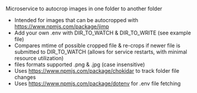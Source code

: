 Microservice to autocrop images in one folder to another folder
- Intended for images that can be autocropped with https://www.npmjs.com/package/jimp
- Add your own .env with DIR_TO_WATCH & DIR_TO_WRITE (see example file)
- Compares mtime of possible cropped file & re-crops if newer file is submitted to DIR_TO_WATCH (allows for service restarts, with minimal resource utilization)
- files formats supported .png & .jpg (case insensitive)
- Uses https://www.npmjs.com/package/chokidar to track folder file changes
- Uses https://www.npmjs.com/package/dotenv for .env file fetching
